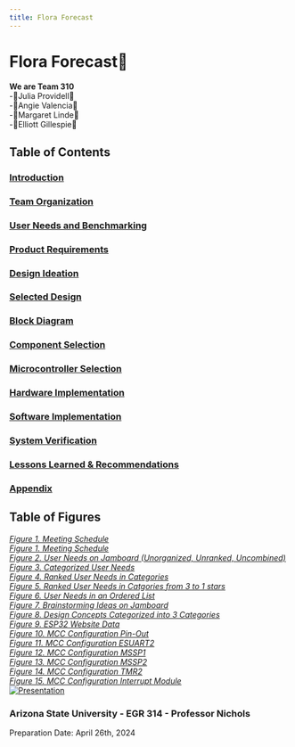 ```yaml
---
title: Flora Forecast
---
```

# Flora Forecast🌷
**We are Team 310**  
-🌹Julia Providell🌹  
-🌷Angie Valencia🌷  
-🌸Margaret Linde🌸  
-🌻Elliott Gillespie🌻  

## Table of Contents  
### [Introduction](Introduction.md)  
### [Team Organization](Team_Organization.md)  
### [User Needs and Benchmarking](User_Needs-Benchmarking-Requirements.md)  
### [Product Requirements](Product_Requirements.md) 
### [Design Ideation](Design_Ideation.md)  
### [Selected Design](Selected_Design.md)  
### [Block Diagram](Block_Diagram.md)  
### [Component Selection](Component_Selection.md)  
### [Microcontroller Selection](Microcontroller_Selection.md)  
### [Hardware Implementation](Hardware_Implementation.md)  
### [Software Implementation](Software_Implementation.md) 
### [System Verification](System_Verification.md)  
### [Lessons Learned & Recommendations](Lessons_Learned_&_Recommendations.md)  
### [Appendix](Appendix.md)

## Table of Figures 
[*Figure 1. Meeting Schedule*](figure1.md)  
[*Figure 1. Meeting Schedule*](figure1.md)  
[*Figure 2. User Needs on Jamboard (Unorganized, Unranked, Uncombined)*  ](figure2.md)  
[*Figure 3. Categorized User Needs*](figure3.md)  
[*Figure 4. Ranked User Needs in Categories*](figure4.md)  
[*Figure 5. Ranked User Needs in Catgories from 3 to 1 stars*](figure5.md)  
[*Figure 6. User Needs in an Ordered List*](figure6.md)  
[*Figure 7. Brainstorming Ideas on Jamboard*](figure7.md)  
[*Figure 8. Design Concepts Categorized into 3 Categories*](figure8.md)  
[*Figure 9. ESP32 Website Data*](figure9.md)  
[*Figure 10. MCC Configuration Pin-Out*](figure10.md)  
[*Figure 11. MCC Configuration ESUART2*](figure11.md)  
[*Figure 12. MCC Configuration MSSP1*](figure12.md)  
[*Figure 13. MCC Configuration MSSP2*](figure13.md)  
[*Figure 14. MCC Configuration TMR2*](figure14.md)  
[*Figure 15. MCC Configuration Interrupt Module*](figure15.md)  
[![Presentation](https://github.com/Team-310/Team-310.github.io/assets/157059404/2e11aca0-808b-410a-80c5-11d1bce22244)](https://www.youtube.com/watch?v=Oss-YJy1qss&ab_channel=JuliaP)  

### Arizona State University - EGR 314 - Professor Nichols  
Preparation Date: April 26th, 2024
